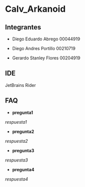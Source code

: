 # Calv_Arkanoid
## Integrantes

* Diego Eduardo Abrego 00044919

* Diego Andres Portillo 00210719

* Gerardo Stanley Flores 00204919

## IDE
JetBrains Rider
## FAQ

-  __pregunta1__

_respuesta1_

- __pregunta2__

_respuesta2_

- __pregunta3__

_respuesta3_

- __pregunta4__

_respuesta4_

